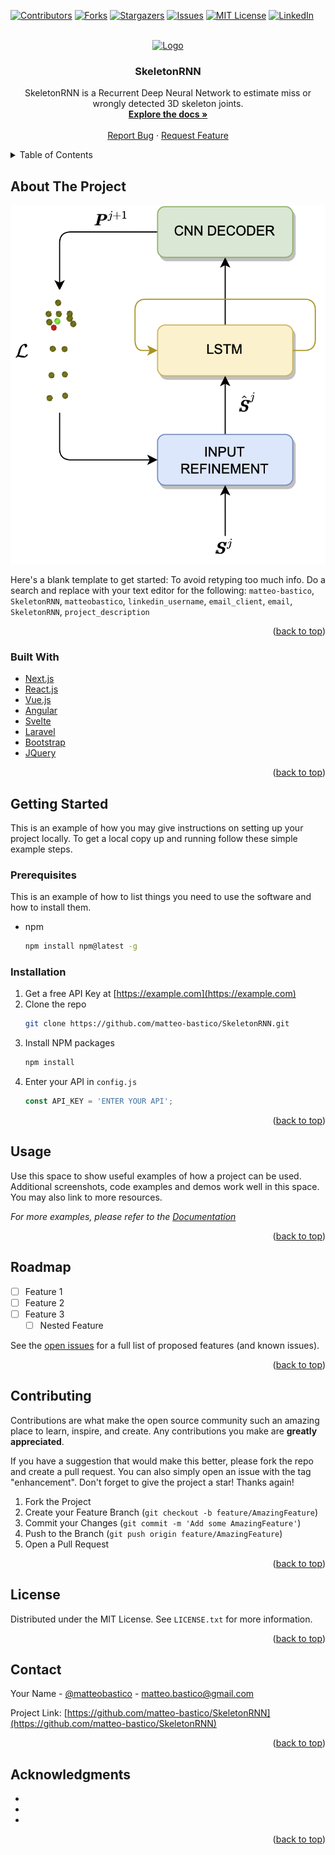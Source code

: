 <div id="top"></div>
<!--
*** Thanks for checking out the Best-README-Template. If you have a suggestion
*** that would make this better, please fork the repo and create a pull request
*** or simply open an issue with the tag "enhancement".
*** Don't forget to give the project a star!
*** Thanks again! Now go create something AMAZING! :D
-->




[![Contributors][contributors-shield]][contributors-url]
[![Forks][forks-shield]][forks-url]
[![Stargazers][stars-shield]][stars-url]
[![Issues][issues-shield]][issues-url]
[![MIT License][license-shield]][license-url]
[![LinkedIn][linkedin-shield]][linkedin-url]



<!-- PROJECT LOGO -->
<br />
<div align="center">
  <a href="https://github.com/matteo-bastico/SkeletonRNN">
    <img src="images/logo.png" alt="Logo" width="80" height="80">
  </a>

<h3 align="center">SkeletonRNN</h3>

  <p align="center">
    SkeletonRNN is a Recurrent Deep Neural Network to estimate miss or wrongly detected 3D skeleton joints.  
    <br />
    <a href="https://github.com/matteo-bastico/SkeletonRNN"><strong>Explore the docs »</strong></a>
    <br />
    <br />
    <!--
    <a href="https://github.com/matteo-bastico/SkeletonRNN">View Demo</a>
    · -->
    <a href="https://github.com/matteo-bastico/SkeletonRNN/issues">Report Bug</a>
    ·
    <a href="https://github.com/matteo-bastico/SkeletonRNN/issues">Request Feature</a>
  </p>
</div>



<!-- TABLE OF CONTENTS -->
<details>
  <summary>Table of Contents</summary>
  <ol>
    <li>
      <a href="#about-the-project">About The Project</a>
      <ul>
        <li><a href="#built-with">Built With</a></li>
      </ul>
    </li>
    <li>
      <a href="#getting-started">Getting Started</a>
      <ul>
        <li><a href="#prerequisites">Prerequisites</a></li>
        <li><a href="#installation">Installation</a></li>
      </ul>
    </li>
    <li><a href="#usage">Usage</a></li>
    <li><a href="#roadmap">Roadmap</a></li>
    <li><a href="#contributing">Contributing</a></li>
    <li><a href="#license">License</a></li>
    <li><a href="#contact">Contact</a></li>
    <li><a href="#acknowledgments">Acknowledgments</a></li>
  </ol>
</details>



<!-- ABOUT THE PROJECT -->
## About The Project

[![Product Name Screen Shot][product-screenshot]](https://example.com)

Here's a blank template to get started: To avoid retyping too much info. Do a search and replace with your text editor for the following: `matteo-bastico`, `SkeletonRNN`, `matteobastico`, `linkedin_username`, `email_client`, `email`, `SkeletonRNN`, `project_description`

<p align="right">(<a href="#top">back to top</a>)</p>



### Built With

* [Next.js](https://nextjs.org/)
* [React.js](https://reactjs.org/)
* [Vue.js](https://vuejs.org/)
* [Angular](https://angular.io/)
* [Svelte](https://svelte.dev/)
* [Laravel](https://laravel.com)
* [Bootstrap](https://getbootstrap.com)
* [JQuery](https://jquery.com)

<p align="right">(<a href="#top">back to top</a>)</p>



<!-- GETTING STARTED -->
## Getting Started

This is an example of how you may give instructions on setting up your project locally.
To get a local copy up and running follow these simple example steps.

### Prerequisites

This is an example of how to list things you need to use the software and how to install them.
* npm
  ```sh
  npm install npm@latest -g
  ```

### Installation

1. Get a free API Key at [https://example.com](https://example.com)
2. Clone the repo
   ```sh
   git clone https://github.com/matteo-bastico/SkeletonRNN.git
   ```
3. Install NPM packages
   ```sh
   npm install
   ```
4. Enter your API in `config.js`
   ```js
   const API_KEY = 'ENTER YOUR API';
   ```

<p align="right">(<a href="#top">back to top</a>)</p>



<!-- USAGE EXAMPLES -->
## Usage

Use this space to show useful examples of how a project can be used. Additional screenshots, code examples and demos work well in this space. You may also link to more resources.

_For more examples, please refer to the [Documentation](https://example.com)_

<p align="right">(<a href="#top">back to top</a>)</p>



<!-- ROADMAP -->
## Roadmap

- [ ] Feature 1
- [ ] Feature 2
- [ ] Feature 3
    - [ ] Nested Feature

See the [open issues](https://github.com/matteo-bastico/SkeletonRNN/issues) for a full list of proposed features (and known issues).

<p align="right">(<a href="#top">back to top</a>)</p>



<!-- CONTRIBUTING -->
## Contributing

Contributions are what make the open source community such an amazing place to learn, inspire, and create. Any contributions you make are **greatly appreciated**.

If you have a suggestion that would make this better, please fork the repo and create a pull request. You can also simply open an issue with the tag "enhancement".
Don't forget to give the project a star! Thanks again!

1. Fork the Project
2. Create your Feature Branch (`git checkout -b feature/AmazingFeature`)
3. Commit your Changes (`git commit -m 'Add some AmazingFeature'`)
4. Push to the Branch (`git push origin feature/AmazingFeature`)
5. Open a Pull Request

<p align="right">(<a href="#top">back to top</a>)</p>



<!-- LICENSE -->
## License

Distributed under the MIT License. See `LICENSE.txt` for more information.

<p align="right">(<a href="#top">back to top</a>)</p>



<!-- CONTACT -->
## Contact

Your Name - [@matteobastico](https://twitter.com/matteobastico) - matteo.bastico@gmail.com

Project Link: [https://github.com/matteo-bastico/SkeletonRNN](https://github.com/matteo-bastico/SkeletonRNN)

<p align="right">(<a href="#top">back to top</a>)</p>



<!-- ACKNOWLEDGMENTS -->
## Acknowledgments

* []()
* []()
* []()

<p align="right">(<a href="#top">back to top</a>)</p>



<!-- MARKDOWN LINKS & IMAGES -->
<!-- https://www.markdownguide.org/basic-syntax/#reference-style-links -->
[contributors-shield]: https://img.shields.io/github/contributors/matteo-bastico/SkeletonRNN.svg?style=for-the-badge
[contributors-url]: https://github.com/matteo-bastico/SkeletonRNN/graphs/contributors
[forks-shield]: https://img.shields.io/github/forks/matteo-bastico/SkeletonRNN.svg?style=for-the-badge
[forks-url]: https://github.com/matteo-bastico/SkeletonRNN/network/members
[stars-shield]: https://img.shields.io/github/stars/matteo-bastico/SkeletonRNN.svg?style=for-the-badge
[stars-url]: https://github.com/matteo-bastico/SkeletonRNN/stargazers
[issues-shield]: https://img.shields.io/github/issues/matteo-bastico/SkeletonRNN.svg?style=for-the-badge
[issues-url]: https://github.com/matteo-bastico/SkeletonRNN/issues
[license-shield]: https://img.shields.io/github/license/matteo-bastico/SkeletonRNN.svg?style=for-the-badge
[license-url]: https://github.com/matteo-bastico/SkeletonRNN/blob/master/LICENSE.txt
[linkedin-shield]: https://img.shields.io/badge/-LinkedIn-black.svg?style=for-the-badge&logo=linkedin&colorB=555
[linkedin-url]: https://www.linkedin.com/in/matteo-bastico/
[product-screenshot]: images/architecture.png
